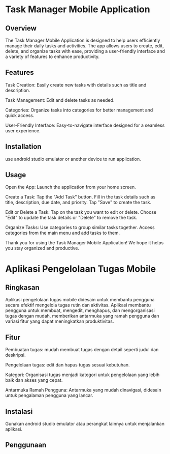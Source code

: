# Task Manager Mobile Application

## Overview
The Task Manager Mobile Application is designed to help users efficiently manage their daily tasks and activities. The app allows users to create, edit, delete, and organize tasks with ease, providing a user-friendly interface and a variety of features to enhance productivity.

## Features
Task Creation: Easily create new tasks with details such as title and description.

Task Management: Edit and delete tasks as needed.

Categories: Organize tasks into categories for better management and quick access.

User-Friendly Interface: Easy-to-navigate interface designed for a seamless user experience.

## Installation
use android studio emulator or another device to run application.

## Usage
Open the App:
Launch the application from your home screen.

Create a Task:
Tap the "Add Task" button.
Fill in the task details such as title, description, due date, and priority.
Tap "Save" to create the task.

Edit or Delete a Task:
Tap on the task you want to edit or delete.
Choose "Edit" to update the task details or "Delete" to remove the task.

Organize Tasks:
Use categories to group similar tasks together.
Access categories from the main menu and add tasks to them.

Thank you for using the Task Manager Mobile Application! We hope it helps you stay organized and productive.

# Aplikasi Pengelolaan Tugas Mobile

## Ringkasan
Aplikasi pengelolaan tugas mobile didesain untuk membantu pengguna secara efektif mengelola tugas rutin dan aktivitas. Aplikasi membantu pengguna untuk membuat, mengedit, menghapus, dan mengorganisasi tugas dengan mudah, memberikan antarmuka yang ramah pengguna dan variasi fitur yang dapat meningkatkan produktivitas.

## Fitur
Pembuatan tugas: mudah membuat tugas dengan detail seperti judul dan deskripsi.

Pengelolaan tugas: edit dan hapus tugas sesuai kebutuhan.

Kategori: Organisasi tugas menjadi kategori untuk pengelolaan yang lebih baik dan akses yang cepat.

Antarmuka Ramah Pengguna: Antarmuka yang mudah dinavigasi, didesain untuk pengalaman pengguna yang lancar.

## Instalasi
Gunakan android studio emulator atau perangkat lainnya untuk menjalankan aplikasi.

## Penggunaan
